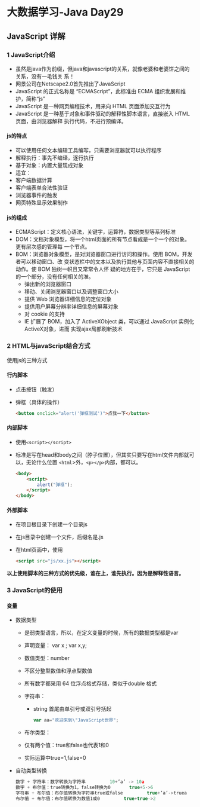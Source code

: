 # 大数据学习-Java Day29

##  JavaScript 详解  

### 1  JavaScript介绍 

-  虽然是java作为前缀，但java和javascript的关系，就像老婆和老婆饼之间的关系，没有一毛钱关 系！ 
- 网景公司在Netscape2.0首先推出了JavaScript
-  JavaScript 的正式名称是 “ECMAScript”，此标准由 ECMA 组织发展和维护，简称“js” 
- JavaScript 是一种网页编程技术，用来向 HTML 页面添加交互行为 
- JavaScript 是一种基于对象和事件驱动的解释性脚本语言，直接嵌入 HTML 页面，由浏览器解释 执行代码，不进行预编译。 

#### js的特点

-  可以使用任何文本编辑工具编写，只需要浏览器就可以执行程序 
- 解释执行：事先不编译，逐行执行 
- 基于对象：内置大量现成对象 
-  适宜： 
  - 客户端数据计算 
  - 客户端表单合法性验证 
  - 浏览器事件的触发
  -  网页特殊显示效果制作 

#### js的组成

-  ECMAScript：定义核心语法，关键字，运算符，数据类型等系列标准 
- DOM：文档对象模型，将一个html页面的所有节点看成是一个一个的对象。更有层次感的管理每 一个节点。 
- BOM：浏览器对象模型，是对浏览器窗口进行访问和操作。使用 BOM，开发者可以移动窗口、改 变状态栏中的文本以及执行其他与页面内容不直接相关的动作。使 BOM 独树一帜且又常常令人怀 疑的地方在于，它只是 JavaScript 的一个部分，没有任何相关的准。 
  - 弹出新的浏览器窗口 
  -  移动、关闭浏览器窗口以及调整窗口大小 
  - 提供 Web 浏览器详细信息的定位对象 
  - 提供用户屏幕分辨率详细信息的屏幕对象 
  - 对 cookie 的支持 
  - IE 扩展了 BOM，加入了 ActiveXObject 类，可以通过 JavaScript 实例化 ActiveX对象，进而 实现ajax局部刷新技术  

### 2  HTML与javaScript结合方式 

使用js的三种方式

#### 行内脚本

-  点击按钮（触发）

- 弹框（具体的操作） 

  ```html
  <button onclick="alert('弹框测试')">点我一下</button>
  ```

#### 内部脚本

- 使用```<script></script>```

- 标准是写在head和body之间（脖子位置），但其实只要写在html文件内部就可以，无论什么位置 ```<html```>外，```<p></p>```内部，都可以。

  ```html
  <body>
      <script>
          alert("弹框");
      </script>
  </body>
  
  ```

#### 外部脚本

-  在项目根目录下创建一个目录js 

- 在js目录中创建一个文件，后缀名是.js

- 在html页面中，使用 

  ```html
  <script src="js/xx.js"></script>
  ```

 **以上使用脚本的三种方式的优先级，谁在上，谁先执行。因为是解释性语言。** 

### 3  JavaScript的使用 

#### 变量

- 数据类型
  -  是弱类型语言，所以，在定义变量的时候，所有的数据类型都是var 

  - 声明变量： var x ; var x,y;  

  -  数值类型：number 

    - 不区分整型数值和浮点型数值 
    - 所有数字都采用 64 位浮点格式存储，类似于double 格式 

  - 字符串：

    - string 首尾由单引号或双引号括起 

      ```js
      var aa="欢迎来到\"JavaScript世界";
      ```

  -  布尔类型： 

    - 仅有两个值：true和false也代表1和0 
    - 实际运算中true=1,false=0 

- 自动类型转换

  ```js
  数字 + 字符串：数字转换为字符串 		10+’a’ -> 10a
  数字 + 布尔值：true转换为1，false转换为0 		true+5->6
  字符串 + 布尔值：布尔值转换为字符串true或false 		true+’a’->truea
  布尔值 + 布尔值：布尔值转换为数值1或0 		true+true->2
  ```

  

